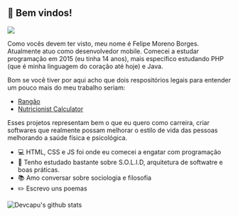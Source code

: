 ## 👋 Bem vindos!

![](http://4.bp.blogspot.com/-UmSsZc2g3YI/T9h4RJ0WHqI/AAAAAAAAEbE/f7gXseDBesg/s1600/YDUFkoKaBkyrlJeHppmi8Q2.gif)

Como vocês devem ter visto, meu nome é Felipe Moreno Borges. Atualmente atuo como desenvolvedor mobile. Comecei a estudar programação em 2015 (eu tinha 14 anos), mais especifico estudando PHP (que é minha linguagem do coração até hoje) e Java.

Bom se você tiver por aqui acho que dois respositórios legais para entender um pouco mais do meu trabalho seriam:

- [Rangão](https://github.com/DevCapu/rangao)
- [Nutricionist Calculator](https://github.com/DevCapu/nutricionist-calculator)

Esses projetos representam bem o que eu quero como carreira, criar softwares que realmente possam melhorar o estilo de vida das pessoas melhorando a saúde física e psicológica.

- 💻 HTML, CSS e JS foi onde eu comecei a engatar com programação
- 🌱 Tenho estudado bastante sobre S.O.L.I.D, arquitetura de softwatre e boas práticas.
- 📚 Amo conversar sobre sociologia e filosofia
- ✏️ Escrevo uns poemas

![Devcapu's github stats](https://github-readme-stats.vercel.app/api?username=devcapu&show_icons=true)
